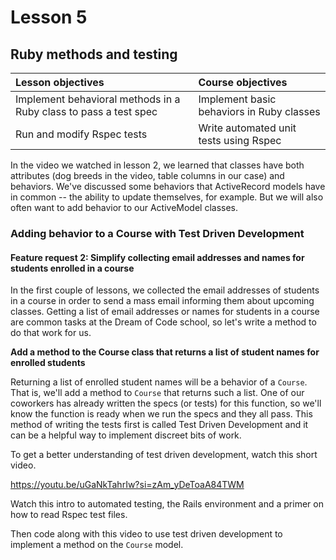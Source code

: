 # Lesson 5
## Ruby methods and testing

| Lesson objectives                            | Course objectives                        |
|:---------------------------------------------|:-----------------------------------------|
| Implement behavioral methods in a Ruby class to pass a test spec | Implement basic behaviors in Ruby classes | 
| Run and modify Rspec tests  | Write automated unit tests using Rspec |

In the video we watched in lesson 2, we learned that classes have both attributes (dog breeds in the video, table columns in our case) and behaviors. We've discussed some behaviors that ActiveRecord models have in common -- the ability to update themselves, for example. But we will also often want to add behavior to our ActiveModel classes.

### Adding behavior to a Course with Test Driven Development
#### Feature request 2: Simplify collecting email addresses and names for students enrolled in a course

In the first couple of lessons, we collected the email addresses of students in a course in order to send a mass email informing them about upcoming classes. Getting a list of email addresses or names for students in a course are common tasks at the Dream of Code school, so let's write a method to do that work for us.

**Add a method to the Course class that returns a list of student names for enrolled students**

Returning a list of enrolled student names will be a behavior of a `Course`. That is, we'll add a method to `Course` that returns such a list. One of our coworkers has already written the specs (or tests) for this function, so we'll know the function is ready when we run the specs and they all pass. This method of writing the tests first is called Test Driven Development and it can be a helpful way to implement discreet bits of work.

To get a better understanding of test driven development, watch this short video.

https://youtu.be/uGaNkTahrIw?si=zAm_yDeToaA84TWM


Watch this intro to automated testing, the Rails environment and a primer on how to read Rspec test files.


Then code along with this video to use test driven development to implement a method on the `Course` model.